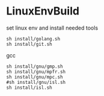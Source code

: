 # LinuxEnvBuild
set linux env and install needed tools

```
sh install/golang.sh
sh install/git.sh
```

gcc
```
sh install/gnu/gmp.sh
sh install/gnu/mpfr.sh
sh install/gnu/mpc.sh
#sh install/gnu/isl.sh
sh install/isl.sh
```

